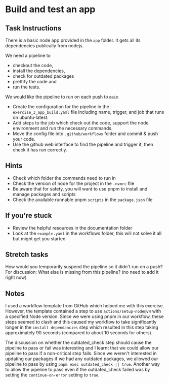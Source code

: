 # Build and test an app

## Task Instructions
There is a basic node app provided in the `app` folder. It gets all its dependencies publically from nodejs.

We need a pipeline to 
- checkout the code, 
- install the dependencies, 
- check for outdated packages
- prettify the code and 
- run the tests.

We would like the pipeline to run on each push to `main`

- Create the configuration for the pipeline in the `exercise_3_app_build.yaml` file including name, trigger, and job that runs on ubuntu-latest.
- Add steps to the job which check out the code, support the node environment and run the necessary commands.
- Move the config file into `.github/workflows` folder and commit & push your code.
- Use the github web interface to find the pipeline and trigger it, then check it has run correctly.

## Hints
- Check which folder the commands need to run in
- Check the version of node for the project in the `.nvmrc` file
- Be aware that for safety, you will want to use pnpm to install and manage packages and scripts
- Check the available runnable pnpm `scripts` in the `package.json` file

## If you're stuck
- Review the helpful resources in the documentation folder
- Look at the `example.yaml` in the workflows folder, this will not solve it all but might get you started

## Stretch tasks
How would you temporarily suspend the pipeline so it didn't run on a push?
For discussion: What else is missing from this pipeline? (no need to add it right now)

## Notes

I used a workflow template from GitHub which helped me with this exercise. However, the template contained a step to use `actions/setup-node@v4` with a specified Node version. Since we were using pnpm in our workflow, these steps seemed to clash and this caused my workflow to take significantly longer in the `install dependancies` step which resulted in this step taking approximately 90 seconds (compared to about 10 seconds for others).

The discussion on whether the outdated_check step should cause the pipeline to pass or fail was interesting and I learnt that we could allow our pipeline to pass if a non-critical step fails. Since we weren't interested in updating our packages if we had any outdated packages, we allowed our pipeline to pass by using `pnpm exec outdated_check || true`. Another way to allow the pipeline to pass even if the outdated_check failed was by setting the `continue-on-error` setting to `true`.
